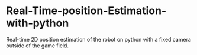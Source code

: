 # Real-Time-position-Estimation-with-python
Real-time 2D position estimation of the robot on python with a fixed camera outside of the game field.
